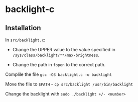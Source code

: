 # backlight-c

## Installation
In `src/backlight.c`:

- Change the UPPER value to the value specified in `/sys/class/backlight/**/max-brightness`.

- Change the path in `fopen` to the correct path.

Complile the file `gcc -O3 backlight.c -o backlight`

Move the file to `$PATH` - `cp src/backlight /usr/bin/backlight`

Change the backlight with `sudo ./backlight +/- <number>`

